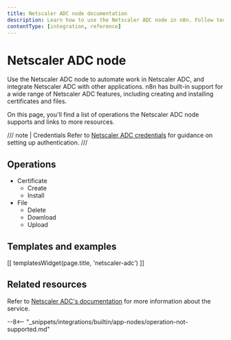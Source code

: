 ```yaml
---
title: Netscaler ADC node documentation
description: Learn how to use the Netscaler ADC node in n8n. Follow technical documentation to integrate Netscaler ADC node into your workflows.
contentType: [integration, reference]
---
```


# Netscaler ADC node

Use the Netscaler ADC node to automate work in Netscaler ADC, and integrate Netscaler ADC with other applications. n8n has built-in support for a wide range of Netscaler ADC features, including creating and installing certificates and files.

On this page, you'll find a list of operations the Netscaler ADC node supports and links to more resources.

/// note | Credentials
Refer to [Netscaler ADC credentials](/integrations/builtin/credentials/netscaleradc.md) for guidance on setting up authentication. 
///

## Operations

* Certificate
	* Create
	* Install
* File
	* Delete
	* Download
	* Upload

## Templates and examples

<!-- see https://www.notion.so/n8n/Pull-in-templates-for-the-integrations-pages-37c716837b804d30a33b47475f6e3780 -->
[[ templatesWidget(page.title, 'netscaler-adc') ]]

## Related resources

Refer to [Netscaler ADC's documentation](https://docs.citrix.com/en-us/citrix-adc/current-release/) for more information about the service.

--8<-- "_snippets/integrations/builtin/app-nodes/operation-not-supported.md"

